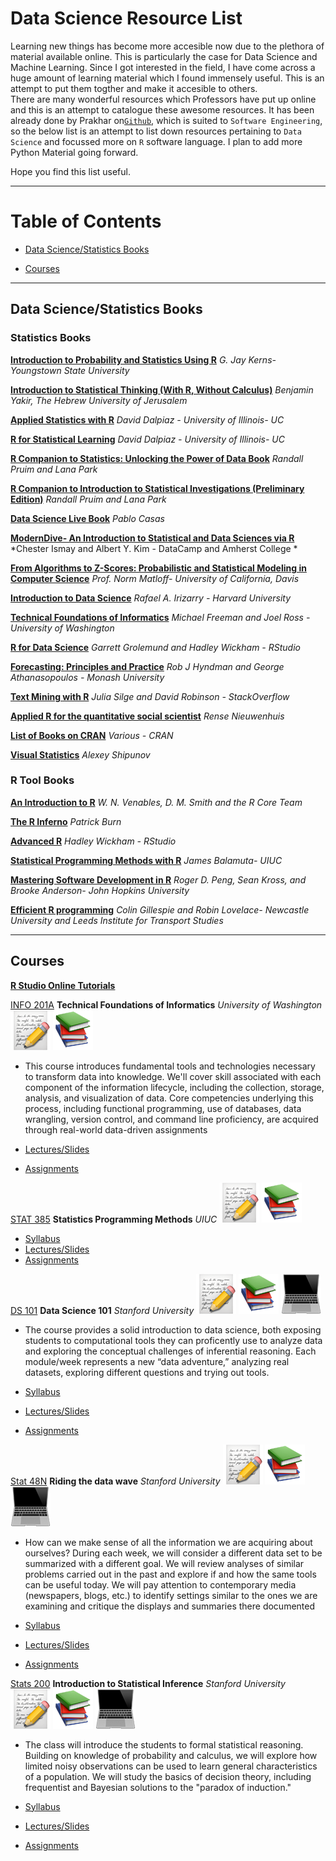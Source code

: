 # Data Science Resource List 

Learning new things has become more accesible now due to the plethora of material available online. This is particularly the case for Data Science and Machine Learning. Since I got interested in the field, I have come across a huge amount of learning material which I found immensely useful. This is an attempt to put them togther and make it accesible to others.    
There are many wonderful resources which Professors have put up online and this is an attempt to catalogue these awesome resources. It has been already done by Prakhar on[`Github`](https://github.com/prakhar1989/awesome-courses), which is suited to `Software Engineering`, so the below list is an attempt to list down resources  pertaining to `Data Science` and focussed more on `R` software language. I plan to add more Python Material going forward. 

Hope you find this list useful. 

***

# Table of Contents

* [Data Science/Statistics Books](#book)

* [Courses](#course)

***

## Data Science/Statistics Books <a name="book"></a>

### Statistics Books

[**Introduction to Probability and Statistics Using R**](http://ipsur.org/) *G. Jay Kerns- Youngstown State University* 

[**Introduction to Statistical Thinking (With R, Without Calculus)**](http://pluto.huji.ac.il/~msby/StatThink/index.html) *Benjamin Yakir, The Hebrew University of Jerusalem* 

[**Applied Statistics with R**](https://daviddalpiaz.github.io/appliedstats/) *David Dalpiaz - University of Illinois- UC* 

[**R for Statistical Learning**](https://daviddalpiaz.github.io/r4sl/) 
*David Dalpiaz - University of Illinois- UC*

[**R Companion to Statistics: Unlocking the Power of Data Book**](https://github.com/rpruim/Lock5withR) 
*Randall Pruim and Lana Park*

[**R Companion to Introduction to Statistical Investigations (Preliminary Edition)**](https://github.com/rpruim/ISIwithR) 
*Randall Pruim and Lana Park*

[**Data Science Live Book**](https://livebook.datascienceheroes.com/) 
*Pablo Casas*

[**ModernDive- An Introduction to Statistical and Data Sciences via R**](http://moderndive.com/) 
*Chester Ismay and Albert Y. Kim - DataCamp and  Amherst College *

[**From Algorithms to Z-Scores: Probabilistic and Statistical Modeling in Computer Science**](http://heather.cs.ucdavis.edu/probstatbook) 
*Prof. Norm Matloff- University of California, Davis*

[**Introduction to Data Science**](https://rafalab.github.io/dsbook/) 
*Rafael A. Irizarry - Harvard University*

[**Technical Foundations of Informatics**](https://info201.github.io/) 
*Michael Freeman and Joel Ross - University of Washington*

[**R for Data Science**](http://r4ds.had.co.nz/) 
*Garrett Grolemund and Hadley Wickham - RStudio*

[**Forecasting: Principles and Practice**](http://otexts.org/fpp2/) 
*Rob J Hyndman and George Athanasopoulos - Monash University*

[**Text Mining with R**](http://tidytextmining.com/) *Julia Silge and David Robinson - StackOverflow*

[**Applied R for the quantitative social scientist**](http://www.datascienceassn.org/sites/default/files/Applied%20R.pdf) *Rense Nieuwenhuis*

[**List of Books on CRAN**](https://cran.r-project.org/other-docs.html) *Various - CRAN*

[**Visual Statistics**](https://cran.r-project.org/doc/contrib/Shipunov-visual_statistics.pdf) *Alexey Shipunov*


### R Tool Books

[**An Introduction to R**](https://cran.r-project.org/doc/manuals/R-intro.pdf) 
*W. N. Venables, D. M. Smith and the R Core Team*


[**The R Inferno**](http://www.burns-stat.com/documents/books/the-r-inferno/) 
*Patrick Burn*


[**Advanced R**](http://adv-r.had.co.nz/) 
*Hadley Wickham - RStudio*

[**Statistical Programming Methods with R**](http://spm.thecoatlessprofessor.com/) *James Balamuta- UIUC*


[**Mastering Software Development in R**](https://bookdown.org/rdpeng/RProgDA/) *Roger D. Peng, Sean Kross, and Brooke Anderson- John Hopkins University*


[**Efficient R programming**](https://csgillespie.github.io/efficientR/) *Colin Gillespie and Robin Lovelace- Newcastle University and Leeds Institute for Transport Studies*

***

## Courses <a name="course"></a>

[**R Studio Online Tutorials**](https://www.rstudio.com/online-learning/) 

[INFO 201A](https://canvas.uw.edu/courses/1100121) **Technical Foundations of Informatics** *University of Washington* ![lecture](lecture.png) ![readings](reading.png)

* This course introduces fundamental tools and technologies necessary to transform data into knowledge. We'll cover skill associated with each component of the information lifecycle, including the collection, storage, analysis, and visualization of data. Core competencies underlying this process, including functional programming, use of databases, data wrangling, version control, and command line proficiency, are acquired through real-world data-driven assignments

* [Lectures/Slides](https://canvas.uw.edu/courses/1100121/files/folder/slides)
* [Assignments](https://canvas.uw.edu/courses/1100121/assignments)



[STAT 385](http://stat385.thecoatlessprofessor.com/) **Statistics Programming Methods** *UIUC* ![lecture](lecture.png) ![readings](reading.png)

* [Syllabus](http://stat385.thecoatlessprofessor.com/syllabus/)
* [Lectures/Slides](https://canvas.uw.edu/courses/1100121/files/folder/slides)
* [Assignments](https://canvas.uw.edu/courses/1100121/assignments)


[DS 101](http://web.stanford.edu/class/stats101/) **Data Science 101** *Stanford University* ![lecture](lecture.png) ![readings](reading.png) ![assignments](assignments.png)

* The course provides a solid introduction to data science, both exposing students to computational tools they can proficently use to analyze data and exploring the conceptual challenges of inferential reasoning. Each module/week represents a new “data adventure,” analyzing real datasets, exploring different questions and trying out tools.

* [Syllabus](http://web.stanford.edu/class/stats101/#topics)
* [Lectures/Slides](http://web.stanford.edu/class/stats101/#modules-materials)
* [Assignments](http://web.stanford.edu/class/stats101/#homework)


[Stat 48N](http://statweb.stanford.edu/~sabatti/Stat48/) **Riding the data wave** *Stanford University* ![lecture](lecture.png) ![readings](reading.png) ![assignments](assignments.png)

*  How can we make sense of all the information we are acquiring about ourselves? During each week, we will consider a different data set to be summarized with a different goal. We will review analyses of similar problems carried out in the past and explore if and how the same tools can be useful today. We will pay attention to contemporary media (newspapers, blogs, etc.) to identify settings similar to the ones we are examining and critique the displays and summaries there documented

* [Syllabus](http://statweb.stanford.edu/~sabatti/Stat48/index.html)
* [Lectures/Slides](http://statweb.stanford.edu/~sabatti/Stat48/index.html)
* [Assignments](http://statweb.stanford.edu/~sabatti/Stat48/homework.html)


[Stats 200](http://statweb.stanford.edu/~sabatti/Stat200/index.html) **Introduction to Statistical Inference** *Stanford University* ![lecture](lecture.png) ![readings](reading.png) ![assignments](assignments.png)

*  The class will introduce the students to formal statistical reasoning. Building on knowledge of probability and calculus, we will explore how limited noisy observations can be used to learn general characteristics of a population. We will study the basics of decision theory, including frequentist and Bayesian solutions to the "paradox of induction."

* [Syllabus](http://statweb.stanford.edu/~sabatti/Stat200/syllabus.pdf)
* [Lectures/Slides](http://statweb.stanford.edu/~sabatti/Stat200/index.html)
* [Assignments](http://statweb.stanford.edu/~sabatti/Stat200/homework.html)
